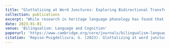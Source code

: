 ```yaml
---
title: "Glottalizing at Word Junctures: Exploring Bidirectional Transfer in Child and Adult Spanish Heritage Speakers."
collection: publications
excerpt: "While research in heritage language phonology has found that transfer from the majority language can lead to divergent attainment in adult heritage language grammars, the extent to which language transfer develops during a heritage speaker's lifespan is understudied. To explore such cross-linguistic transfer, I examine the rate of glottalization between consonant-to-vowel sequences at word junctures produced by child and adult Spanish heritage speakers (i.e., HSs) in both languages. My results show that, in Spanish, child HSs produce greater rates of vowel-initial glottal phonation than their age-matched monolingually-raised Spanish counterparts, suggesting that the Spanish child HSs’ grammars are more permeable to transfer than those of the adult HSs. In English, child and adult HSs show similarly low rates of glottal phonation when compared to their age-matched monolingually-raised English speakers’ counterparts. The findings for English can be explained by either an account of transfer at the individual level or the community level."
date: 2023-01-01
venue: 'Bilingualism: Language and Cognition'
paperurl: 'https://www.cambridge.org/core/journals/bilingualism-language-and-cognition/article/glottalizing-at-word-junctures-exploring-bidirectional-transfer-in-child-and-adult-spanish-heritage-speakers/A0EFAEBC7B352F8479AD79DCDA0F6622'
citation: 'Repiso-Puigdelliura, G. (2023). Glottalizing at word junctures: Exploring bidirectional transfer in child and adult Spanish heritage speakers. Bilingualism: Language and Cognition, 1-13. doi:10.1017/S1366728923000160'
---
```

